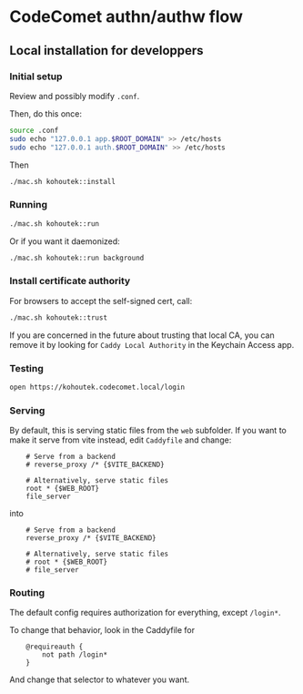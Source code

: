 # CodeComet authn/authw flow

## Local installation for developpers

### Initial setup

Review and possibly modify `.conf`.

Then, do this once:

```bash
source .conf
sudo echo "127.0.0.1 app.$ROOT_DOMAIN" >> /etc/hosts
sudo echo "127.0.0.1 auth.$ROOT_DOMAIN" >> /etc/hosts
```

Then

```bash
./mac.sh kohoutek::install
```

### Running

```bash
./mac.sh kohoutek::run
```

Or if you want it daemonized:
```bash
./mac.sh kohoutek::run background
```

### Install certificate authority

For browsers to accept the self-signed cert, call:

```bash
./mac.sh kohoutek::trust
```

If you are concerned in the future about trusting that local CA,
you can remove it by looking for `Caddy Local Authority` in the Keychain Access app.

### Testing

```bash
open https://kohoutek.codecomet.local/login
```

### Serving

By default, this is serving static files from the `web` subfolder.
If you want to make it serve from vite instead, edit `Caddyfile` and change:

```
	# Serve from a backend
	# reverse_proxy /* {$VITE_BACKEND}

	# Alternatively, serve static files
	root * {$WEB_ROOT}
	file_server
```

into

```
	# Serve from a backend
	reverse_proxy /* {$VITE_BACKEND}

	# Alternatively, serve static files
	# root * {$WEB_ROOT}
	# file_server
```

### Routing

The default config requires authorization for everything, except `/login*`.

To change that behavior, look in the Caddyfile for

```
    @requireauth {
        not path /login*
    }
```

And change that selector to whatever you want.